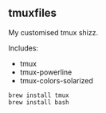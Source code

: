 tmuxfiles
---------

My customised tmux shizz.

Includes:
 * tmux
 * tmux-powerline
 * tmux-colors-solarized

  ```
  brew install tmux
  brew install bash
  ```

